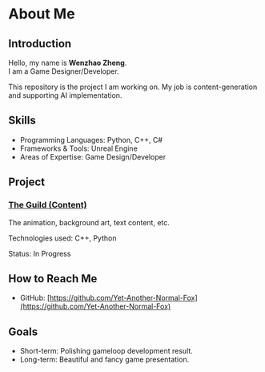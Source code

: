 # About Me

## Introduction
Hello, my name is **Wenzhao Zheng**.  
I am a Game Designer/Developer.  

This repository is the project I am working on. My job is content-generation and supporting AI implementation. 

## Skills
- Programming Languages: Python, C++, C#
- Frameworks & Tools: Unreal Engine
- Areas of Expertise: Game Design/Developer

## Project
### [The Guild (Content)](https://github.com/southern-cross-ai/-Content-/)
The animation, background art, text content, etc.

Technologies used: C++, Python

Status: In Progress

## How to Reach Me
- GitHub: [https://github.com/Yet-Another-Normal-Fox](https://github.com/Yet-Another-Normal-Fox)


## Goals
- Short-term: Polishing gameloop development result. 
- Long-term: Beautiful and fancy game presentation.

